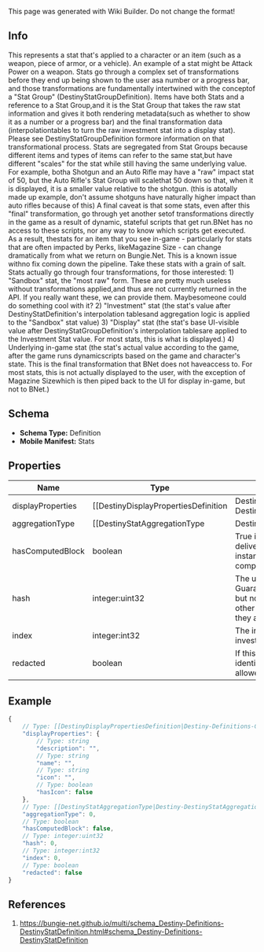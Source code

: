 <span class="wiki-builder">This page was generated with Wiki Builder. Do not change the format!</span>

## Info
This represents a stat that's applied to a character or an item (such as a weapon, piece of armor, or a vehicle). An example of a stat might be Attack Power on a weapon. Stats go through a complex set of transformations before they end up being shown to the user asa number or a progress bar, and those transformations are fundamentally intertwined with the conceptof a &quot;Stat Group&quot; (DestinyStatGroupDefinition).  Items have both Stats and a reference to a Stat Group,and it is the Stat Group that takes the raw stat information and gives it both rendering metadata(such as whether to show it as a number or a progress bar) and the final transformation data (interpolationtables to turn the raw investment stat into a display stat).  Please see DestinyStatGroupDefinition formore information on that transformational process. Stats are segregated from Stat Groups because different items and types of items can refer to the same stat,but have different &quot;scales&quot; for the stat while still having the same underlying value.  For example, botha Shotgun and an Auto Rifle may have a &quot;raw&quot; impact stat of 50, but the Auto Rifle's Stat Group will scalethat 50 down so that, when it is displayed, it is a smaller value relative to the shotgun.  (this is atotally made up example, don't assume shotguns have naturally higher impact than auto rifles because of this) A final caveat is that some stats, even after this &quot;final&quot; transformation, go through yet another setof transformations directly in the game as a result of dynamic, stateful scripts that get run.BNet has no access to these scripts, nor any way to know which scripts get executed.  As a result, thestats for an item that you see in-game - particularly for stats that are often impacted by Perks, likeMagazine Size - can change dramatically from what we return on Bungie.Net.  This is a known issue withno fix coming down the pipeline.  Take these stats with a grain of salt. Stats actually go through four transformations, for those interested: 1) &quot;Sandbox&quot; stat, the &quot;most raw&quot; form.  These are pretty much useless without transformations applied,and thus are not currently returned in the API.  If you really want these, we can provide them.  Maybesomeone could do something cool with it? 2) &quot;Investment&quot; stat (the stat's value after DestinyStatDefinition's interpolation tablesand aggregation logic is applied to the &quot;Sandbox&quot; stat value) 3) &quot;Display&quot; stat (the stat's base UI-visible value after DestinyStatGroupDefinition's interpolation tablesare applied to the Investment Stat value.  For most stats, this is what is displayed.) 4) Underlying in-game stat (the stat's actual value according to the game, after the game runs dynamicscripts based on the game and character's state.  This is the final transformation that BNet does not haveaccess to.  For most stats, this is not actually displayed to the user, with the exception of Magazine Sizewhich is then piped back to the UI for display in-game, but not to BNet.)

## Schema
* **Schema Type:** Definition
* **Mobile Manifest:** Stats

## Properties
Name | Type | Description
---- | ---- | -----------
displayProperties | [[DestinyDisplayPropertiesDefinition|Destiny-Definitions-Common-DestinyDisplayPropertiesDefinition]]:Definition | 
aggregationType | [[DestinyStatAggregationType|Destiny-DestinyStatAggregationType]]:Enum | Stats can exist on a character or an item, and they may potentially be aggregated in differentways.  The DestinyStatAggregationType enum value indicates the way that this stat is beingaggregated.
hasComputedBlock | boolean | True if the stat is computed rather than being delivered as a raw value on items. For instance, the Light stat in Destiny 1 was a computed stat.
hash | integer:uint32 | The unique identifier for this entity.  Guaranteed to be unique for the type of entity, but not globally. When entities refer to each other in Destiny content, it is this hash that they are referring to.
index | integer:int32 | The index of the entity as it was found in the investment tables.
redacted | boolean | If this is true, then there is an entity with this identifier/type combination, but BNet isnot yet allowed to show it.  Sorry!

## Example
```javascript
{
    // Type: [[DestinyDisplayPropertiesDefinition|Destiny-Definitions-Common-DestinyDisplayPropertiesDefinition]]:Definition
    "displayProperties": {
        // Type: string
        "description": "",
        // Type: string
        "name": "",
        // Type: string
        "icon": "",
        // Type: boolean
        "hasIcon": false
    },
    // Type: [[DestinyStatAggregationType|Destiny-DestinyStatAggregationType]]:Enum
    "aggregationType": 0,
    // Type: boolean
    "hasComputedBlock": false,
    // Type: integer:uint32
    "hash": 0,
    // Type: integer:int32
    "index": 0,
    // Type: boolean
    "redacted": false
}

```

## References
1. https://bungie-net.github.io/multi/schema_Destiny-Definitions-DestinyStatDefinition.html#schema_Destiny-Definitions-DestinyStatDefinition
